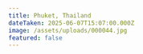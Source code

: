 ```yaml
---
title: Phuket, Thailand
dateTaken: 2025-06-07T15:07:00.000Z
image: /assets/uploads/000044.jpg
featured: false
---
```

